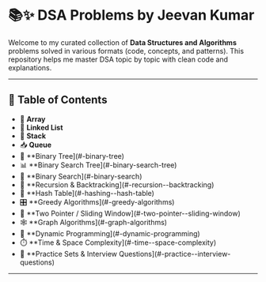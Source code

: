 # 📚✨ DSA Problems by Jeevan Kumar

Welcome to my curated collection of **Data Structures and Algorithms** problems solved in various formats (code, concepts, and patterns). This repository helps me master DSA topic by topic with clean code and explanations.

---

## 📌 Table of Contents

- 🔢 **Array**
- 🔗 **Linked List**
- 🧮 **Stack**
- 📥 **Queue**
- 🌲 **Binary Tree](#-binary-tree)
- 📊 **Binary Search Tree](#-binary-search-tree)
- 🎯 **Binary Search](#-binary-search)
- 🧠 **Recursion & Backtracking](#-recursion--backtracking)
- 🧩 **Hash Table](#-hashing--hash-table)
- 🎛️ **Greedy Algorithms](#-greedy-algorithms)
- 🔁 **Two Pointer / Sliding Window](#-two-pointer--sliding-window)
- 🕸️ **Graph Algorithms](#-graph-algorithms)
- 🔄 **Dynamic Programming](#-dynamic-programming)
- ⏱️ **Time & Space Complexity](#️-time--space-complexity)
- 🧪 **Practice Sets & Interview Questions](#-practice--interview-questions)

---


